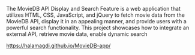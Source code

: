 The MovieDB API Display and Search Feature is a web application that utilizes HTML, CSS, JavaScript, and jQuery to fetch movie data from the MovieDB API, display it in an appealing manner, and provide users with a powerful search functionality. This project showcases how to integrate an external API, retrieve movie data, enable dynamic search



https://halamagdi.github.io/MovieDB-app/


